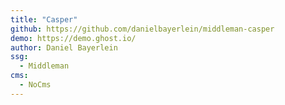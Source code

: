 ```yaml
---
title: "Casper"
github: https://github.com/danielbayerlein/middleman-casper
demo: https://demo.ghost.io/
author: Daniel Bayerlein
ssg:
  - Middleman
cms:
  - NoCms
---
```

